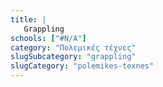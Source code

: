 ```yaml
---
title: |
   Grappling
schools: ["#N/A"]
category: "Πολεμικές τέχνες"
slugSubcategory: "grappling"
slugCategory: "polemikes-texnes"
---
```


